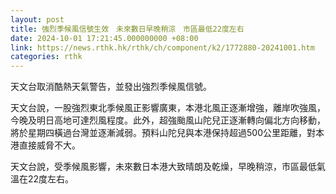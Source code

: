 ```yaml
---
layout: post
title: 強烈季候風信號生效　未來數日早晚稍涼　市區最低22度左右
date: 2024-10-01 17:21:45.000000000 +08:00
link: https://news.rthk.hk/rthk/ch/component/k2/1772880-20241001.htm
categories: rthk
---
```


天文台取消酷熱天氣警告，並發出強烈季候風信號。

天文台說，一股強烈東北季候風正影響廣東，本港北風正逐漸增強，離岸吹強風，今晚及明日高地可達烈風程度。此外，超強颱風山陀兒正逐漸轉向偏北方向移動，將於星期四橫過台灣並逐漸減弱。預料山陀兒與本港保持超過500公里距離，對本港直接威脅不大。

天文台說，受季候風影響，未來數日本港大致晴朗及乾燥，早晚稍涼，市區最低氣溫在22度左右。
